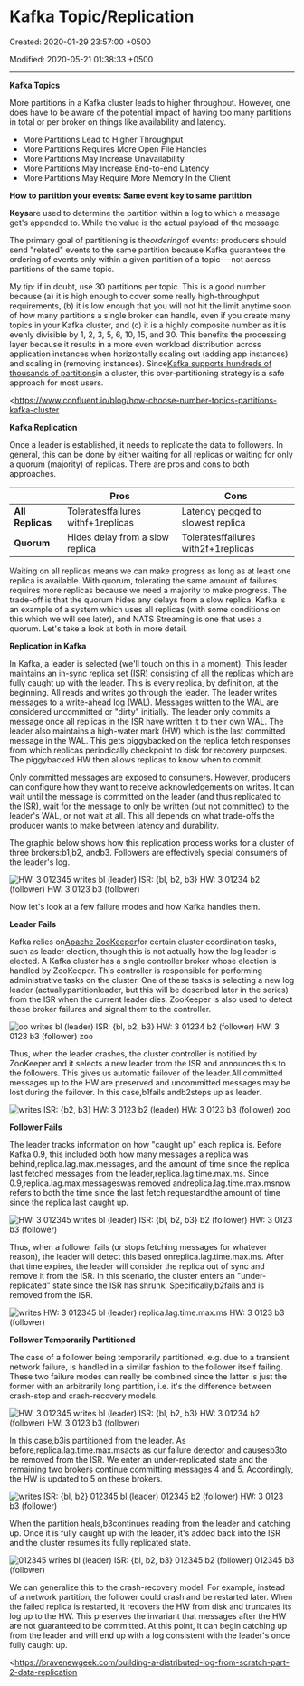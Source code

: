 # Kafka Topic/Replication

Created: 2020-01-29 23:57:00 +0500

Modified: 2020-05-21 01:38:33 +0500

---

**Kafka Topics**

More partitions in a Kafka cluster leads to higher throughput. However, one does have to be aware of the potential impact of having too many partitions in total or per broker on things like availability and latency.
-   More Partitions Lead to Higher Throughput
-   More Partitions Requires More Open File Handles
-   More Partitions May Increase Unavailability
-   More Partitions May Increase End-to-end Latency
-   More Partitions May Require More Memory In the Client



**How to partition your events: Same event key to same partition**

**Keys**are used to determine the partition within a log to which a message get's appended to. While the value is the actual payload of the message.



The primary goal of partitioning is the*ordering*of events: producers should send "related" events to the same partition because Kafka guarantees the ordering of events only within a given partition of a topic---not across partitions of the same topic.



My tip: if in doubt, use 30 partitions per topic. This is a good number because (a) it is high enough to cover some really high-throughput requirements, (b) it is low enough that you will not hit the limit anytime soon of how many partitions a single broker can handle, even if you create many topics in your Kafka cluster, and (c) it is a highly composite number as it is evenly divisible by 1, 2, 3, 5, 6, 10, 15, and 30. This benefits the processing layer because it results in a more even workload distribution across application instances when horizontally scaling out (adding app instances) and scaling in (removing instances). Since[Kafka supports hundreds of thousands of partitions](https://www.confluent.io/blog/apache-kafka-supports-200k-partitions-per-cluster)in a cluster, this over-partitioning strategy is a safe approach for most users.



<https://www.confluent.io/blog/how-choose-number-topics-partitions-kafka-cluster



**Kafka Replication**

Once a leader is established, it needs to replicate the data to followers. In general, this can be done by either waiting for all replicas or waiting for only a quorum (majority) of replicas. There are pros and cons to both approaches.

|                 | **Pros**                               | **Cons**                                |
|------------|------------------------------|------------------------------|
| **All Replicas** | Toleratesffailures withf+1replicas | Latency pegged to slowest replica       |
| **Quorum**       | Hides delay from a slow replica        | Toleratesffailures with2f+1replicas |



Waiting on all replicas means we can make progress as long as at least one replica is available. With quorum, tolerating the same amount of failures requires more replicas because we need a majority to make progress. The trade-off is that the quorum hides any delays from a slow replica. Kafka is an example of a system which uses all replicas (with some conditions on this which we will see later), and NATS Streaming is one that uses a quorum. Let's take a look at both in more detail.



**Replication in Kafka**

In Kafka, a leader is selected (we'll touch on this in a moment). This leader maintains an in-sync replica set (ISR) consisting of all the replicas which are fully caught up with the leader. This is every replica, by definition, at the beginning. All reads and writes go through the leader. The leader writes messages to a write-ahead log (WAL). Messages written to the WAL are considered uncommitted or "dirty" initially. The leader only commits a message once all replicas in the ISR have written it to their own WAL. The leader also maintains a high-water mark (HW) which is the last committed message in the WAL. This gets piggybacked on the replica fetch responses from which replicas periodically checkpoint to disk for recovery purposes. The piggybacked HW then allows replicas to know when to commit.



Only committed messages are exposed to consumers. However, producers can configure how they want to receive acknowledgements on writes. It can wait until the message is committed on the leader (and thus replicated to the ISR), wait for the message to only be written (but not committed) to the leader's WAL, or not wait at all. This all depends on what trade-offs the producer wants to make between latency and durability.



The graphic below shows how this replication process works for a cluster of three brokers:b1,b2, andb3. Followers are effectively special consumers of the leader's log.



![HW: 3 012345 writes bl (leader) ISR: {bl, b2, b3} HW: 3 01234 b2 (follower) HW: 3 0123 b3 (follower) ](../../media/Technologies-Kafka-Kafka-Topic-Replication-image1.png)



Now let's look at a few failure modes and how Kafka handles them.



**Leader Fails**

Kafka relies on[Apache ZooKeeper](https://zookeeper.apache.org/)for certain cluster coordination tasks, such as leader election, though this is not actually how the log leader is elected. A Kafka cluster has a single controller broker whose election is handled by ZooKeeper. This controller is responsible for performing administrative tasks on the cluster. One of these tasks is selecting a new log leader (actuallypartitionleader, but this will be described later in the series) from the ISR when the current leader dies. ZooKeeper is also used to detect these broker failures and signal them to the controller.

![oo writes bl (leader) ISR: {bl, b2, b3} HW: 3 01234 b2 (follower) HW: 3 0123 b3 (follower) zoo ](../../media/Technologies-Kafka-Kafka-Topic-Replication-image2.png)



Thus, when the leader crashes, the cluster controller is notified by ZooKeeper and it selects a new leader from the ISR and announces this to the followers. This gives us automatic failover of the leader.All committed messages up to the HW are preserved and uncommitted messages may be lost during the failover. In this case,b1fails andb2steps up as leader.

![writes ISR: {b2, b3} HW: 3 0123 b2 (leader) HW: 3 0123 b3 (follower) zoo ](../../media/Technologies-Kafka-Kafka-Topic-Replication-image3.png)



**Follower Fails**

The leader tracks information on how "caught up" each replica is. Before Kafka 0.9, this included both how many messages a replica was behind,replica.lag.max.messages, and the amount of time since the replica last fetched messages from the leader,replica.lag.time.max.ms. Since 0.9,replica.lag.max.messageswas removed andreplica.lag.time.max.msnow refers to both the time since the last fetch requestandthe amount of time since the replica last caught up.

![HW: 3 012345 writes bl (leader) ISR: {bl, b2, b3} b2 (follower) HW: 3 0123 b3 (follower) ](../../media/Technologies-Kafka-Kafka-Topic-Replication-image4.png)



Thus, when a follower fails (or stops fetching messages for whatever reason), the leader will detect this based onreplica.lag.time.max.ms. After that time expires, the leader will consider the replica out of sync and remove it from the ISR. In this scenario, the cluster enters an "under-replicated" state since the ISR has shrunk. Specifically,b2fails and is removed from the ISR.

![writes HW: 3 012345 bl (leader) replica.lag.time.max.ms HW: 3 0123 b3 (follower) ](../../media/Technologies-Kafka-Kafka-Topic-Replication-image5.png)



**Follower Temporarily Partitioned**

The case of a follower being temporarily partitioned, e.g. due to a transient network failure, is handled in a similar fashion to the follower itself failing. These two failure modes can really be combined since the latter is just the former with an arbitrarily long partition, i.e. it's the difference between crash-stop and crash-recovery models.

![HW: 3 012345 writes bl (leader) ISR: {bl, b2, b3} HW: 3 01234 b2 (follower) HW: 3 0123 b3 (follower) ](../../media/Technologies-Kafka-Kafka-Topic-Replication-image6.png)



In this case,b3is partitioned from the leader. As before,replica.lag.time.max.msacts as our failure detector and causesb3to be removed from the ISR. We enter an under-replicated state and the remaining two brokers continue committing messages 4 and 5. Accordingly, the HW is updated to 5 on these brokers.

![writes ISR: {bl, b2} 012345 bl (leader) 012345 b2 (follower) HW: 3 0123 b3 (follower) ](../../media/Technologies-Kafka-Kafka-Topic-Replication-image7.png)



When the partition heals,b3continues reading from the leader and catching up. Once it is fully caught up with the leader, it's added back into the ISR and the cluster resumes its fully replicated state.

![012345 writes bl (leader) ISR: {bl, b2, b3} 012345 b2 (follower) 012345 b3 (follower) ](../../media/Technologies-Kafka-Kafka-Topic-Replication-image8.png)



We can generalize this to the crash-recovery model. For example, instead of a network partition, the follower could crash and be restarted later. When the failed replica is restarted, it recovers the HW from disk and truncates its log up to the HW. This preserves the invariant that messages after the HW are not guaranteed to be committed. At this point, it can begin catching up from the leader and will end up with a log consistent with the leader's once fully caught up.



<https://bravenewgeek.com/building-a-distributed-log-from-scratch-part-2-data-replication









